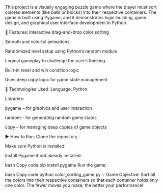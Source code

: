 This project is a visually engaging puzzle game where the player must sort colored elements (like balls or blocks) into their respective containers. The game is built using Pygame, and it demonstrates logic-building, game design, and graphical user interface development in Python.

🔧 Features:
Interactive drag-and-drop color sorting

Smooth and colorful animations

Randomized level setup using Python’s random module

Logical gameplay to challenge the user’s thinking

Built-in reset and win condition logic

Uses deep copy logic for game state management

🧠 Technologies Used:
Language: Python

Libraries:

pygame – for graphics and user interaction

random – for generating random game states

copy – for managing deep copies of game objects

▶️ How to Run:
Clone the repository

Make sure Python is installed

Install Pygame if not already installed:

bash
Copy code
pip install pygame
Run the game:

bash
Copy code
python color_sorting_game.py
💡 Game Objective:
Sort all the colors into their respective containers so that each container holds only one color. The fewer moves you make, the better your performance!
